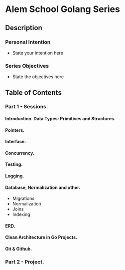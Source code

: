 # Alem School Golang Series

## Description

### Personal Intention
- State your intention here

### Series Objectives
- State the objectives here

## Table of Contents
### Part 1 - Sessions.
#### Introduction. Data Types: Primitives and Structures.

#### Pointers.

#### Interface.

#### Concurrency.

#### Testing.

#### Logging.

#### Database, Normalization and other.
- Migrations
- Normalization
- Joins
- Indexing

#### ERD.

#### Clean Architecture in Go Projects.

#### Git & Github.

### Part 2 - Project.
